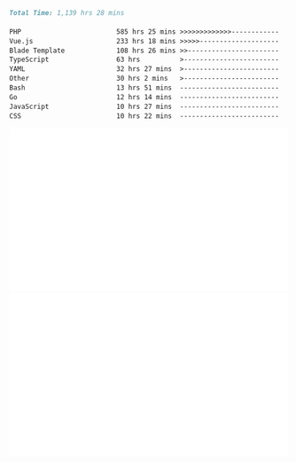 <!--START_SECTION:waka-->

```markdown
Total Time: 1,139 hrs 28 mins

PHP                        585 hrs 25 mins >>>>>>>>>>>>>------------   50.06 %
Vue.js                     233 hrs 18 mins >>>>>--------------------   19.95 %
Blade Template             108 hrs 26 mins >>-----------------------   09.27 %
TypeScript                 63 hrs          >------------------------   05.39 %
YAML                       32 hrs 27 mins  >------------------------   02.78 %
Other                      30 hrs 2 mins   >------------------------   02.57 %
Bash                       13 hrs 51 mins  -------------------------   01.18 %
Go                         12 hrs 14 mins  -------------------------   01.05 %
JavaScript                 10 hrs 27 mins  -------------------------   00.89 %
CSS                        10 hrs 22 mins  -------------------------   00.89 %
```

<!--END_SECTION:waka-->
<p align="center">
    <img src="https://raw.githubusercontent.com/rjp2525/rjp2525/output/generated/overview.svg">
    <img src="https://raw.githubusercontent.com/rjp2525/rjp2525/output/generated/languages.svg">
</p>
